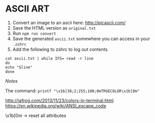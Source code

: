 # ASCII ART

1.  Convert an image to an ascii here: http://picascii.com/
2.  Save the HTML version as `original.txt`
3.  Run `npm run convert`
4.  Save the generated `ascii.txt` somewhere you can access in your `.zshrc`
5.  Add the following to zshrc to log out contents

```
cat ascii.txt | while IFS= read -r line
do
echo "$line"
done
```

_Notes_

The command: `printf "\x1b[38;2;255;100;0mTRUECOLOR\x1b[0m"`

http://jafrog.com/2013/11/23/colors-in-terminal.html
https://en.wikipedia.org/wiki/ANSI_escape_code

\x1b[0m -> reset all attributes
